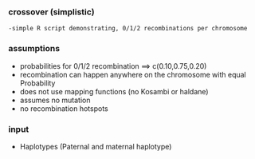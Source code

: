 ### crossover (simplistic)  
    -simple R script demonstrating, 0/1/2 recombinations per chromosome  
    
### assumptions  
 - probabilities for 0/1/2 recombination ==> c(0.10,0.75,0.20)  
 - recombination can happen anywhere on the chromosome with equal Probability  
 - does not use mapping functions (no Kosambi or haldane)
 - assumes no mutation
 - no recombination hotspots

### input  
 - Haplotypes (Paternal and maternal haplotype)  
